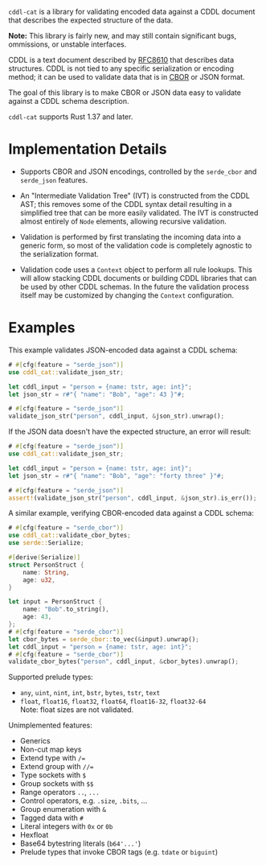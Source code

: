 `cddl-cat` is a library for validating encoded data against a CDDL
document that describes the expected structure of the data.

**Note:** This library is fairly new, and may still contain significant
bugs, ommissions, or unstable interfaces.

CDDL is a text document described by [RFC8610] that describes data
structures.  CDDL is not tied to any specific serialization or encoding
method; it can be used to validate data that is in [CBOR] or JSON format.

The goal of this library is to make CBOR or JSON data easy to validate
against a CDDL schema description.

`cddl-cat` supports Rust 1.37 and later.

# Implementation Details

- Supports CBOR and JSON encodings, controlled by the `serde_cbor` and
  `serde_json` features.

- An "Intermediate Validation Tree" (IVT) is constructed from the CDDL
  AST; this removes some of the CDDL syntax detail resulting in a
  simplified tree that can be more easily validated.
  The IVT is constructed almost entirely of `Node` elements, allowing
  recursive validation.

- Validation is performed by first translating the incoming data into
  a generic form, so most of the validation code is completely agnostic
  to the serialization format.

- Validation code uses a `Context` object to perform all rule lookups.
  This will allow stacking CDDL documents or building CDDL libraries that
  can be used by other CDDL schemas.  In the future the validation process
  itself may be customized by changing the `Context` configuration.

# Examples

This example validates JSON-encoded data against a CDDL schema:

```rust
# #[cfg(feature = "serde_json")]
use cddl_cat::validate_json_str;

let cddl_input = "person = {name: tstr, age: int}";
let json_str = r#"{ "name": "Bob", "age": 43 }"#;

# #[cfg(feature = "serde_json")]
validate_json_str("person", cddl_input, &json_str).unwrap();
```

If the JSON data doesn't have the expected structure, an error will
result:
```rust
# #[cfg(feature = "serde_json")]
use cddl_cat::validate_json_str;

let cddl_input = "person = {name: tstr, age: int}";
let json_str = r#"{ "name": "Bob", "age": "forty three" }"#;

# #[cfg(feature = "serde_json")]
assert!(validate_json_str("person", cddl_input, &json_str).is_err());
```

A similar example, verifying CBOR-encoded data against a CDDL schema:
```rust
# #[cfg(feature = "serde_cbor")]
use cddl_cat::validate_cbor_bytes;
use serde::Serialize;

#[derive(Serialize)]
struct PersonStruct {
    name: String,
    age: u32,
}

let input = PersonStruct {
    name: "Bob".to_string(),
    age: 43,
};
# #[cfg(feature = "serde_cbor")]
let cbor_bytes = serde_cbor::to_vec(&input).unwrap();
let cddl_input = "person = {name: tstr, age: int}";
# #[cfg(feature = "serde_cbor")]
validate_cbor_bytes("person", cddl_input, &cbor_bytes).unwrap();
```

Supported prelude types:
- `any`, `uint`, `nint`, `int`, `bstr`, `bytes`, `tstr`, `text`
- `float`, `float16`, `float32`, `float64`, `float16-32`, `float32-64` \
Note: float sizes are not validated.

Unimplemented features:
- Generics
- Non-cut map keys
- Extend type with `/=`
- Extend group with `//=`
- Type sockets with `$`
- Group sockets with `$$`
- Range operators `..`, `...`
- Control operators, e.g. `.size`, `.bits`, ...
- Group enumeration with `&`
- Tagged data with `#`
- Literal integers with `0x` or `0b`
- Hexfloat
- Base64 bytestring literals (`b64'...'`)
- Prelude types that invoke CBOR tags (e.g. `tdate` or `biguint`)

[`Node`]: ivt::Node
[`Context`]: context::Context
[RFC8610]: https://tools.ietf.org/html/rfc8610
[CBOR]: https://cbor.io/
